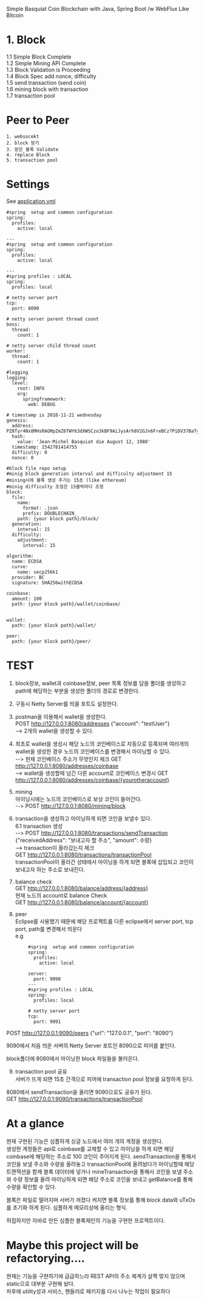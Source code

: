 Simple Basquiat Coin Blockchain with Java, Spring Boot /w WebFlux Like Bitcoin

# 1. Block
  1.1 Simple Block Complete    
  1.2 Simple Mining API Complete    
  1.3 Block Validation is Proceeding    
  1.4 Block Spec add nonce, difficulty    
  1.5 send transaction (send coin)    
  1.6 mining block with transaction    
  1.7 transaction pool    
  
  
# Peer to Peer
	1. websocekt
	2. block 받기
	3. 받은 블록 Validate
	4. replace Block
	5. transaction pool
# Settings
See [application.yml](https://github.com/basquiat78/basquiat-coin-with-java/blob/master/src/main/resources/application.yml)

```
#spring  setup and common configuration
spring:
  profiles:
    active: local
    
---
#spring  setup and common configuration
spring:
  profiles:
    active: local
    
---
#spring profiles : LOCAL
spring:
  profiles: local

# netty server port
tcp:
  port: 8090

# netty server parent thread count
boss:
  thread:
    count: 1

# netty server child thread count
worker:
  thread:
    count: 1

#logging
logging:
  level:
    root: INFO
    org:
      springframework:
        web: DEBUG

# timestamp is 2018-11-21 wednesday
genesis:
  address: PZ8Tyr4Nx8MHsRAGMpZmZ6TWY63dXWSCzo3kBF9AiJysArh8V2GJn6FreBCz7PiDV37BaTyf3tcnZ1UUHJ3EC36YfoTDWp5R79MuBydTrKHbjo7zA9RBX7bi
  hash:
    value: 'Jean-Michel Basquiat die August 12, 1988'
  timestamp: 1542781414755
  difficulty: 0
  nonce: 0

#block file repo setup
#minig block generation interval and difficulty adjustment 15
#mining시에 블록 생성 주기는 15초 (like ethereum)
#minig difficulty 조정은 15블럭마다 조정 
block:
  file:
    name:
      format: .json
      prefix: DOUBLECHAIN_
    path: {your block path}/block/
  generation:
    interval: 15
  difficulty:
    adjustment:
      interval: 15
      
algorithm:
  name: ECDSA
  curve:
    name: secp256k1
  provider: BC
  signature: SHA256withECDSA
  
coinbase:
  amount: 100
  path: {your block path}/wallet/coinbase/
  
  
wallet:
  path: {your block path}/wallet/
  
peer:
  path: {your block path}/peer/  
```


# TEST
1. block정보, wallet과 coinbase정보, peer 목록 정보를 담을 폴더를 생성하고  path에 해당하는 부분을 생성한 폴더의 경로로 변경한다.    
2. 구동시 Netty Server를 띄울 포트도 설정한다.    
3. postman을 이용해서 wallet을 생성한다.    
	POST http://127.0.0.1:8080/addresses {"account": "testUser"}    
	--> 2개의 wallet을 생성할 수 있다.    
4. 최초로 wallet을 생성시 해당 노드의 코인베이스로 자동으로 등록되며 여러개의 wallet을 생성한 경우 노드의 코인베이스를 변경해서 마이닝할 수 있다.    
   --> 현재 코인베이스 주소가 무엇인지  체크  GET http://127.0.0.1:8080/addresses/coinbase     
   --> wallet을 생성할때 넘긴 다른 account로 코인베이스 변경시 GET http://127.0.0.1:8080/addresses/coinbase/{yourotheraccount}    
5. mining     
   마이닝시에는 노드의 코인베이스로 보상 코인이 들어간다.    
   --> POST http://127.0.0.1:8080/mining/block    
    
6. transaction을 생성하고 마이닝하게 되면 코인을 보낼수 있다.    
   6.1 transaction 생성    
   --> POST http://127.0.0.1:8080/transactions/sendTransaction {"receivedAddress": "보내고자 할 주소", "amount": 수량}    
   --> transaction이 올라갔는지 체크    
   	   GET http://127.0.0.1:8080/transactions/transactionPool    
   transactionPool이 올라간 상태에서 마이닝을 하게 되면 블록에 삽입되고 코인이 보내고자 하는 주소로 보내진다.    
    
7. balance check    
  	   GET http://127.0.0.1:8080/balance/address/{address}     
  	   현재 노드의 account로 balance Check    
  	   GET http://127.0.0.1:8080/balance/account/{account}    
  	   
8. peer    
   Eclipse를 사용했기 때문에 해당 프로젝트를 다른 eclipse에서 server port, tcp port, path를 변경해서 띄운다     
   e.g     

```
	   	#spring  setup and common configuration
		spring:
		  profiles:
		    active: local
		
		server:
		  port: 9090
		---
		#spring profiles : LOCAL
		spring:
		  profiles: local
		
		# netty server port
		tcp:
		  port: 9091
```

POST http://127.0.0.1:9090/peers {"url": "127.0.0.1", "port": "8090"}     
    
9090에서 처음 띄운 서버의 Netty Server 포트인 8090으로 피어를 붙인다.    

block폴더에 8080에서 마이닝한 block 파일들을 불러온다.    
 
9. transaction pool 공유     
 서버가 뜨게 되면 15초 간격으로 피어에 transaction pool 정보를 요청하게 된다.     
      
 8080에서 sendTransaction을 올리면 9090으로도 공유가 된다.    
 GET http://127.0.0.1:9090/transactions/transactionPool    
     
# At a glance  
현재 구현된 기능은 심플하게 싱글 노드에서 여러 개의 계정을 생성한다.    
생성한 계정들은 api로 coinbase를 교체할 수 있고 마이닝을 하게 되면 해당 coinbase에 해당하는 주소로 100 코인이 주어지게 된다.
sendTransaction을 통해서 코인을 보낼 주소와 수량을 올려놓고 transactionPool에 올려놨다가 마이닝할때 해당 트랜잭션을 함께 블록 데이터에 넣거나 mineTransaction을 통해서 코인을 보낼 주소와 수량 정보를 올려 마이닝하게 되면 해당 주소로 코인을 보내고 getBalance를 통해 수량을 확인할 수 있다.

블록은 파일로 떨어지며 서버가 꺼졌다 켜지면 블록 정보를 통해 block data와 uTxOs를 초기화 하게 된다.
심플하게 메모리상에 올리는 형식.
  
허접하지만 자바로 만든 심플한 블록체인의 기능을 구현한 프로젝트이다.  
  
# Maybe this project will be refactorying....  
현재는 기능을 구현하기에 급급하느라 REST API의 주소 체계가 살짝 맞지 않으며 static으로 대부분 구현해 놨다.    
차후에 utility성과 서비스, 핸들러로 패키지를 다시 나누는 작업이 필요하다	